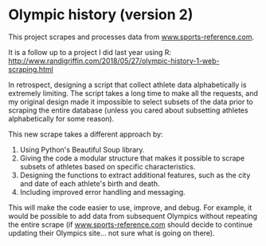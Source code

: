 # Olympic history (version 2)

This project scrapes and processes data from www.sports-reference.com. 

It is a follow up to a project I did last year using R: http://www.randigriffin.com/2018/05/27/olympic-history-1-web-scraping.html

In retrospect, designing a script that collect athlete data alphabetically is extremely limiting. The script takes a long time to make all the requests, and my original design made it impossible to select subsets of the data prior to scraping the entire database (unless you cared about subsetting athletes alphabetically for some reason).  

This new scrape takes a different approach by:

1. Using Python's Beautiful Soup library.
2. Giving the code a modular structure that makes it possible to scrape subsets of athletes based on specific characteristics. 
3. Designing the functions to extract additional features, such as the city and date of each athlete's birth and death. 
4. Including improved error handling and messaging.

This will make the code easier to use, improve, and debug. For example, it would be possible to add data from subsequent Olympics without repeating the entire scrape (if www.sports-reference.com should decide to continue updating their Olympics site... not sure what is going on there).  
